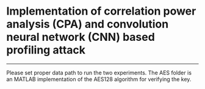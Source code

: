 # Implementation of correlation power analysis (CPA) and convolution neural network (CNN) based profiling attack
---------
Please set proper data path to run the two experiments.
The AES folder is an MATLAB implementation of the AES128 algorithm for verifying the key.
